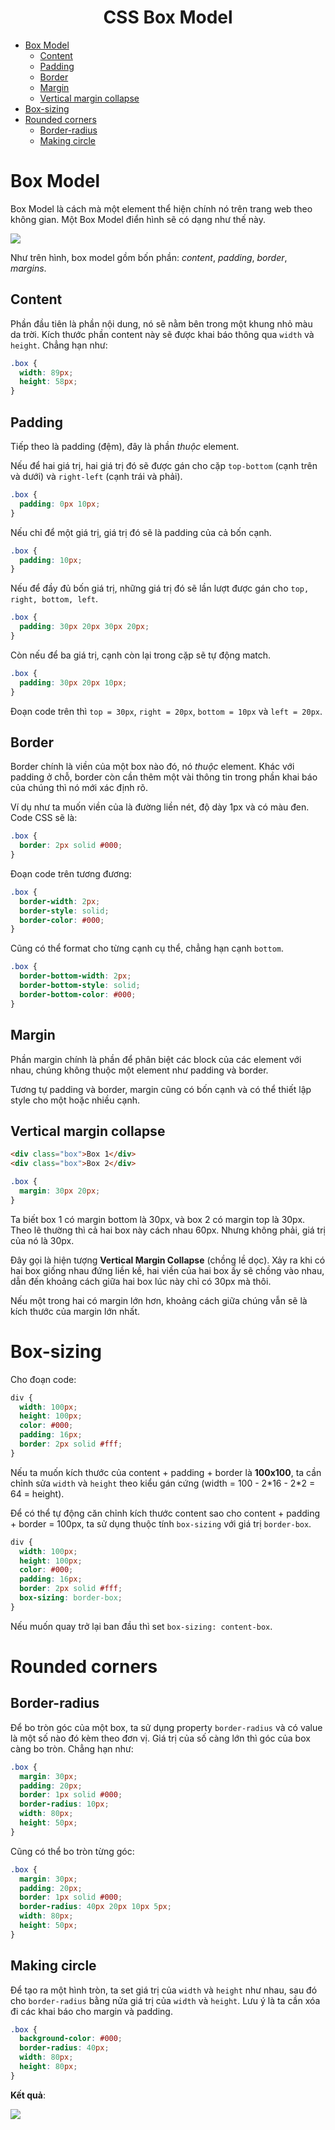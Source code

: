 <link rel='stylesheet' href='../../../main.css'>

<div class="title"> 
    <center><h1 class="bigtitle">CSS Box Model</h1></center>
</div>

- [Box Model](#box-model)
  - [Content](#content)
  - [Padding](#padding)
  - [Border](#border)
  - [Margin](#margin)
  - [Vertical margin collapse](#vertical-margin-collapse)
- [Box-sizing](#box-sizing)
- [Rounded corners](#rounded-corners)
  - [Border-radius](#border-radius)
  - [Making circle](#making-circle)

# Box Model

Box Model là cách mà một element thể hiện chính nó trên trang web theo không gian. Một Box Model điển hình sẽ có dạng như thế này.

<img src="box1.png">

Như trên hình, box model gồm bốn phần: _content_, _padding_, _border_, _margins_.

## Content

Phần đầu tiên là phần nội dung, nó sẽ nằm bên trong một khung nhỏ màu da trời. Kích thước phần content này sẽ được khai báo thông qua `width` và `height`. Chẳng hạn như:

```css
.box {
  width: 89px;
  height: 58px;
}
```

## Padding

Tiếp theo là padding (đệm), đây là phần _thuộc_ element.

Nếu để hai giá trị, hai giá trị đó sẽ được gán cho cặp `top-bottom` (cạnh trên và dưới) và `right-left` (cạnh trái và phải).

```css
.box {
  padding: 0px 10px;
}
```

Nếu chỉ để một giá trị, giá trị đó sẽ là padding của cả bốn cạnh.

```css
.box {
  padding: 10px;
}
```

Nếu để đầy đủ bốn giá trị, những giá trị đó sẽ lần lượt được gán cho `top, right, bottom, left`.

```css
.box {
  padding: 30px 20px 30px 20px;
}
```

Còn nếu để ba giá trị, cạnh còn lại trong cặp sẽ tự động match.

```css
.box {
  padding: 30px 20px 10px;
}
```

Đoạn code trên thì `top = 30px`, `right = 20px`, `bottom = 10px` và `left = 20px`.

## Border

Border chính là viền của một box nào đó, nó _thuộc_ element. Khác với padding ở chỗ, border còn cần thêm một vài thông tin trong phần khai báo của chúng thì nó mới xác định rõ.

Ví dụ như ta muốn viền của là đường liền nét, độ dày 1px và có màu đen. Code CSS sẽ là:

```css
.box {
  border: 2px solid #000;
}
```

Đoạn code trên tương đương:

```css
.box {
  border-width: 2px;
  border-style: solid;
  border-color: #000;
}
```

Cũng có thể format cho từng cạnh cụ thể, chẳng hạn cạnh `bottom`.

```css
.box {
  border-bottom-width: 2px;
  border-bottom-style: solid;
  border-bottom-color: #000;
}
```

## Margin

Phần margin chính là phần để phân biệt các block của các element với nhau, chúng không thuộc một element như padding và border.

Tương tự padding và border, margin cũng có bốn cạnh và có thể thiết lập style cho một hoặc nhiều cạnh.

## Vertical margin collapse

```html
<div class="box">Box 1</div>
<div class="box">Box 2</div>
```

```css
.box {
  margin: 30px 20px;
}
```

Ta biết box 1 có margin bottom là 30px, và box 2 có margin top là 30px. Theo lẽ thường thì cả hai box này cách nhau 60px. Nhưng không phải, giá trị của nó là 30px.

Đây gọi là hiện tượng **Vertical Margin Collapse** (chồng lề dọc). Xảy ra khi có hai box giống nhau đứng liền kề, hai viền của hai box ấy sẽ chồng vào nhau, dẫn đến khoảng cách giữa hai box lúc này chỉ có 30px mà thôi.

Nếu một trong hai có margin lớn hơn, khoảng cách giữa chúng vẫn sẽ là kích thước của margin lớn nhất.


# Box-sizing

Cho đoạn code:

```css
div {
  width: 100px;
  height: 100px;
  color: #000;
  padding: 16px;
  border: 2px solid #fff;
}
```

Nếu ta muốn kích thước của content + padding + border là **100x100**, ta cần chỉnh sửa `width` và `height` theo kiểu gán cứng (width = 100 - 2\*16 - 2\*2 = 64 = height).

Để có thể tự động căn chỉnh kích thước content sao cho content + padding + border = 100px, ta sử dụng thuộc tính `box-sizing` với giá trị `border-box`.

```css
div {
  width: 100px;
  height: 100px;
  color: #000;
  padding: 16px;
  border: 2px solid #fff;
  box-sizing: border-box;
}
```

Nếu muốn quay trở lại ban đầu thì set `box-sizing: content-box`.

# Rounded corners

## Border-radius

Để bo tròn góc của một box, ta sử dụng property `border-radius` và có value là một số nào đó kèm theo đơn vị. Giá trị của số càng lớn thì góc của box càng bo tròn. Chẳng hạn như:

```css
.box {
  margin: 30px;
  padding: 20px;
  border: 1px solid #000;
  border-radius: 10px;
  width: 80px;
  height: 50px;
}
```

Cũng có thể bo tròn từng góc:

```css
.box {
  margin: 30px;
  padding: 20px;
  border: 1px solid #000;
  border-radius: 40px 20px 10px 5px;
  width: 80px;
  height: 50px;
}
```

## Making circle

Để tạo ra một hình tròn, ta set giá trị của `width` và `height` như nhau, sau đó cho `border-radius` bằng nửa giá trị của `width` và `height`. Lưu ý là ta cần xóa đi các khai báo cho margin và padding.

```css
.box {
  background-color: #000;
  border-radius: 40px;
  width: 80px;
  height: 80px;
}
```

**Kết quả**:

<img src="box3.png">
